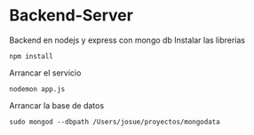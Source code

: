 # Backend-Server
Backend en nodejs y express con mongo db
Instalar las librerias
```
npm install
```

Arrancar el servicio
```
nodemon app.js
```

Arrancar la base de datos
```
sudo mongod --dbpath /Users/josue/proyectos/mongodata
```
